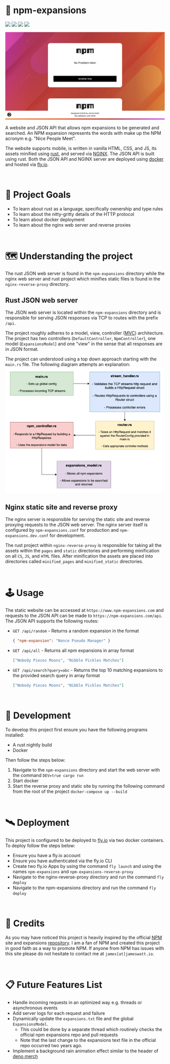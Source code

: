 # 💬 npm-expansions

![](https://img.shields.io/github/license/hiccup246/npm-expansions)
![](https://img.shields.io/github/languages/code-size/hiccup246/npm-expansions)
![](https://img.shields.io/github/actions/workflow/status/hiccup246/npm-expansions/unit-tests.yml?branch=main&label=Unit%20Tests)
![](https://img.shields.io/github/actions/workflow/status/hiccup246/npm-expansions/style-check.yml?branch=main&label=Style%20Check)

![site-screenshot](https://raw.githubusercontent.com/Hiccup246/npm-expansions/main/nginx-reverse-proxy/static/site-screenshot.webp)

A website and JSON API that allows npm expansions to be generated and searched. An NPM expansion represents the words with make up the NPM acronym e.g. "Nice People Meet".

The website supports mobile, is written in vanilla HTML, CSS, and JS, its assets minified using [rust]((https://www.rust-lang.org/)), and served via [NGINX]((https://www.nginx.com/)). The JSON API is built using rust. Both the JSON API and NGINX server are deployed using [docker](https://www.docker.com/) and hosted via [fly.io](https://fly.io/).

<br>

# 🧭 Project Goals
- To learn about rust as a language, specifically ownership and type rules
- To learn about the nitty-gritty details of the HTTP protocol
- To learn about docker deployment
- To learn about the nginx web server and reverse proxies

<br>

# 🗺️ Understanding the project
The rust JSON web server is found in the `npm-expansions` directory while the nginx web server and rust project which minifies static files is found in the `nginx-reverse-proxy` directory.

## Rust JSON web server
The JSON web server is located within the `npm-expansions` directory and is responsible for serving JSON responses via TCP to routes with the prefix `/api`.

The project roughly adheres to a model, view, controller ([MVC](https://developer.mozilla.org/en-US/docs/Glossary/MVC)) architecture. The project has two controllers (`DefaultController`, `NpmController`), one model (`ExpansionsModel`) and one "view" in the sense that all responses are in JSON format.

The project can understood using a top down approach starting with the `main.rs` file. The following diagram attempts an explanation:
![project-architecture-diagram](https://raw.githubusercontent.com/hiccup246/npm-expansions/main/project-architecture.webp)

## Nginx static site and reverse proxy
The nginx server is responsible for serving the static site and reverse proxying requests to the JSON web server. The nginx server itself is configured by `npm-expansions.conf` for production and `npm-expansions.dev.conf` for development.

The rust project within `nginx-reverse-proxy` is responsible for taking all the assets within the `pages` and `static` directories and performing minification on all `CS`, `JS`, and `HTML` files. After minification the assets are placed into directories called `minified_pages` and `minified_static` directories.

<br>

# 🕹️ Usage
The static website can be accessed at `https://www.npm-expansions.com` and requests to the JSON API can be made to `https://npm-expansions.com/api`. The JSON API supports the following routes:
- `GET /api/random` - Returns a random expansion in the format 
  ```json
  { "npm-expansion": "Nonce Pseudo Manager" }
  ```
- `GET /api/all` - Returns all npm expansions in array format
  ```json
  ["Nobody Pieces Moons", "Nibble Pickles Matches"]
  ```
- `GET /api/search?query=abc` - Returns the top 10 matching expansions to the provided search query in array format
  ```json
  ["Nobody Pieces Moons", "Nibble Pickles Matches"]
  ```

<br>

# 🔧 Development
To develop this project first ensure you have the following programs installed:
- A rust nightly build
- Docker

Then follow the steps below:
1. Navigate to the `npm-expansions` directory and start the web server with the command `DEV=true cargo run`
2. Start docker
3. Start the reverse proxy and static site by running the following command from the root of the project `docker-compose up --build`

<br>

# 🛰️ Deployment
This project is configured to be deployed to [fly.io](https://fly.io/) via two docker containers. To deploy follow the steps below:
- Ensure you have a fly.io account
- Ensure you have authenticated via the fly.io CLI
- Create two fly.io Apps by using the command `fly launch` and using the names `npm-expansions` and `npm-expansions-reverse-proxy`
- Navigate to the nginx-reverse-proxy directory and run the command `fly deploy`
- Navigate to the npm-expansions directory and run the command `fly deploy`

<br>

# 🌟 Credits
As you may have noticed this project is heavily inspired by the official [NPM](https://www.npmjs.com/) site and expansions [repository](https://github.com/npm/npm-expansions). I am a fan of NPM and created this project in good faith as a way to promote NPM. If anyone from NPM has issues with this site please do not hesitate to contact me at `james[at]jameswatt.io`.

<br>

# 📋 Future Features List
- Handle incoming requests in an optimized way e.g. threads or asynchronous events
- Add server logs for each request and failure
- Dynamically update the `expansions.txt` file and the global `ExpansionsModel`.
  - This could be done by a separate thread which routinely checks the official npm expansions repo and pull requests
  - Note that the last change to the expansions text file in the official repo occurred two years ago.
- Implement a background rain animation effect similar to the header of [deno merch](https://merch.deno.com/)